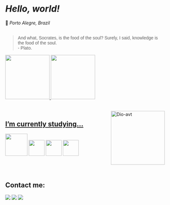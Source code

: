 #  <i>Hello, world!</i>
<div>
  📍 <i> Porto Alegre, Brazil </i>
  </div>
  <br>
  <div>
 <blockquote><font face="Arial">And what, Socrates, is the food of the soul? Surely, I said, knowledge is the food of the soul.
  <br> - Plato.</font></blockquote>
</div>
<div>
<a href="https://github.com/dioferoviedo">
<img height="140em" src="https://github-readme-stats-sigma-five.vercel.app/api/top-langs?username=dioferoviedo&layout=compact&langs_count=7&theme=dracula"/>
<img height="140em" src="https://github-readme-stats-sigma-five.vercel.app/api?username=dioferoviedo&show_icons=true&theme=dracula&include_all_commits=true&count_private=true"/>
  </div>
  <br><br>
 <div> 
 <a href="https://github.com/dioferoviedo">
 <img align="right" alt="Dio-avt" src="https://cdn.discordapp.com/attachments/1047363972246012005/1065852693429616701/download20230105012656-removebg-preview.png" width="170" height="170" /> 
   </div>
   
   ## <b> I’m currently studying... </b>
  <div>
    <a  target="_blank"><img src="https://cdn.jsdelivr.net/gh/devicons/devicon/icons/java/java-original.svg" width="70" height="70" /></a>
    <a  target="_blank"><img src="https://cdn.jsdelivr.net/gh/devicons/devicon/icons/git/git-original.svg" width="50" height="50" /></a>
    <a  target="_blank"><img src="https://cdn.discordapp.com/attachments/1017597007398977558/1065892121694982234/670020.png" width="50" height="50" /></a>
    <a  target="_blank"><img src="https://cdn.jsdelivr.net/gh/devicons/devicon/icons/html5/html5-original.svg" width="50" height="50" /></a>
  </div>

   <br><br>
  
   ## <b> Contact me: </b>
   
<div>
<a href="https://www.instagram.com/diofer/" target="_blank"><img src="https://img.shields.io/badge/-Instagram-%23E4405F?style=for-the-badge&logo=instagram&logoColor=white" target="_blank"></a>
<a href = "mailto:dioferteonilo@gmail.com"><img src="https://img.shields.io/badge/Gmail-D14836?style=for-the-badge&logo=gmail&logoColor=white" target="_blank"></a>
<a href="https://www.linkedin.com/in/dioferteonilo/" target="_blank"><img src="https://img.shields.io/badge/-LinkedIn-%230077B5?style=for-the-badge&logo=linkedin&logoColor=white" target="_blank"></a>  
  <br>
  <br>
</div>
